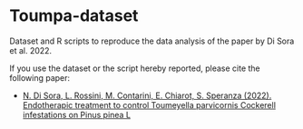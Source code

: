 # Toumpa-dataset
Dataset and R scripts to reproduce the data analysis of the paper by Di Sora et al. 2022.

If you use the dataset or the script hereby reported, please cite the following paper:

* [N. Di Sora, L. Rossini, M. Contarini, E. Chiarot, S. Speranza (2022). Endotherapic treatment to control Toumeyella parvicornis Cockerell infestations on Pinus pinea L](https://doi.org/10.1002/ps.6876)
